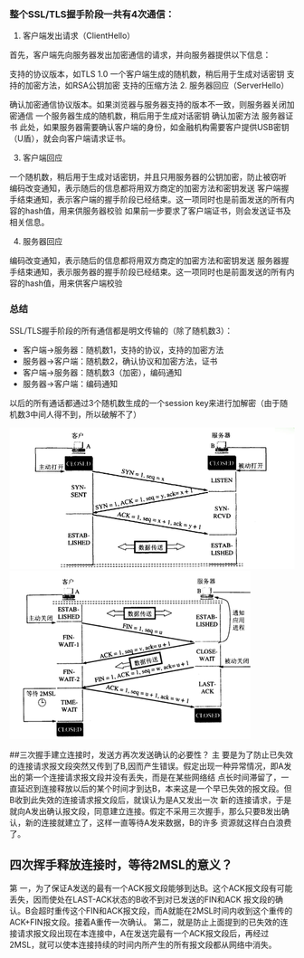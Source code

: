 
### 整个SSL/TLS握手阶段一共有4次通信：

1. 客户端发出请求（ClientHello）

首先，客户端先向服务器发出加密通信的请求，并向服务器提供以下信息：

支持的协议版本，如TLS 1.0
一个客户端生成的随机数，稍后用于生成对话密钥
支持的加密方法，如RSA公钥加密
支持的压缩方法
2. 服务器回应（ServerHello）

确认加密通信协议版本。如果浏览器与服务器支持的版本不一致，则服务器关闭加密通信
一个服务器生成的随机数，稍后用于生成对话密钥
确认加密方法
服务器证书
此处，如果服务器需要确认客户端的身份，如金融机构需要客户提供USB密钥（U盾），就会向客户端请求证书。

3. 客户端回应

一个随机数，稍后用于生成对话密钥，并且只用服务器的公钥加密，防止被窃听
编码改变通知，表示随后的信息都将用双方商定的加密方法和密钥发送
客户端握手结束通知，表示客户端的握手阶段已经结束。这一项同时也是前面发送的所有内容的hash值，用来供服务器校验
如果前一步要求了客户端证书，则会发送证书及相关信息。

4. 服务器回应

编码改变通知，表示随后的信息都将用双方商定的加密方法和密钥发送
服务器握手结束通知，表示服务器的握手阶段已经结束。这一项同时也是前面发送的所有内容的hash值，用来供客户端校验

### 总结
SSL/TLS握手阶段的所有通信都是明文传输的（除了随机数3）：

+ 客户端->服务器：随机数1，支持的协议，支持的加密方法
+ 服务器->客户端：随机数2，确认协议和加密方法，证书
+ 客户端->服务器：随机数3（加密），编码通知
+ 服务器->客户端：编码通知

以后的所有通话都通过3个随机数生成的一个session key来进行加解密（由于随机数3中间人得不到，所以破解不了）

 ![avatar](../images/三次握手.png)
  ![avatar](../images/四次挥手.png)
  
  ##三次握手建立连接时，发送方再次发送确认的必要性？
  主 要是为了防止已失效的连接请求报文段突然又传到了B,因而产生错误。假定出现一种异常情况，即A发出的第一个连接请求报文段并没有丢失，而是在某些网络结 点长时间滞留了，一直延迟到连接释放以后的某个时间才到达B，本来这是一个早已失效的报文段。但B收到此失效的连接请求报文段后，就误认为是A又发出一次 新的连接请求，于是就向A发出确认报文段，同意建立连接。假定不采用三次握手，那么只要B发出确认，新的连接就建立了，这样一直等待A发来数据，B的许多 资源就这样白白浪费了。
  ## 四次挥手释放连接时，等待2MSL的意义？
  第 一，为了保证A发送的最有一个ACK报文段能够到达B。这个ACK报文段有可能丢失，因而使处在LAST-ACK状态的B收不到对已发送的FIN和ACK 报文段的确认。B会超时重传这个FIN和ACK报文段，而A就能在2MSL时间内收到这个重传的ACK+FIN报文段。接着A重传一次确认。
  第二，就是防止上面提到的已失效的连接请求报文段出现在本连接中，A在发送完最有一个ACK报文段后，再经过2MSL，就可以使本连接持续的时间内所产生的所有报文段都从网络中消失。
